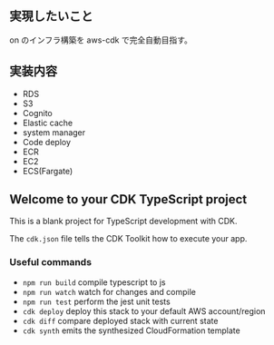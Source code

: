 ## 実現したいこと

on のインフラ構築を aws-cdk で完全自動目指す。

## 実装内容

- RDS
- S3
- Cognito
- Elastic cache
- system manager
- Code deploy
- ECR
- EC2
- ECS(Fargate)

## Welcome to your CDK TypeScript project

This is a blank project for TypeScript development with CDK.

The `cdk.json` file tells the CDK Toolkit how to execute your app.

### Useful commands

- `npm run build` compile typescript to js
- `npm run watch` watch for changes and compile
- `npm run test` perform the jest unit tests
- `cdk deploy` deploy this stack to your default AWS account/region
- `cdk diff` compare deployed stack with current state
- `cdk synth` emits the synthesized CloudFormation template
